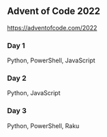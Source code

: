 ## Advent of Code 2022

https://adventofcode.com/2022

### Day 1

Python, PowerShell, JavaScript

### Day 2

Python, JavaScript

### Day 3

Python, PowerShell, Raku
